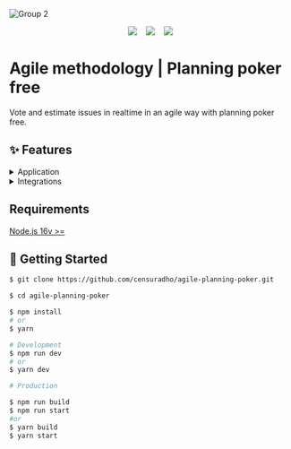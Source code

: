 ![Group 2](https://user-images.githubusercontent.com/49209628/211171772-44c72da7-24eb-4b88-a966-c76e3a15c9a6.png)

<p align="center">
<img src="https://img.shields.io/github/last-commit/censuradho/portfolio?style=for-the-badge"/>&nbsp;&nbsp;&nbsp;
<img src="https://img.shields.io/github/repo-size/censuradho/portfolio?style=for-the-badge"/>&nbsp;&nbsp;&nbsp;
<img src="https://img.shields.io/github/languages/count/censuradho/portfolio?style=for-the-badge"/>
</p>

# Agile methodology | Planning poker free

Vote and estimate issues in realtime in an agile way with planning poker free. 

## ✨ Features

<details>
  <summary>Application</summary>
  <br />
  <ul>
    <li>Is realtime, all changes are reflected in realtime for all players</li>
    <li>Create issues to be voted on</li>
    <li>Remove issues from board</li>
    <li>Issue featured</li>
    <li>Vote and rate with the fobonacci system</li>
    <li>players joins</li>
    <li>player display name</li>
    <li>Remove players</li>
    <li>Featured on current player</li>
    <li>Countdown to display estimates</li>
    <li>Cards with estimates hidden until the end of the countdown</li>
    <li>Send events to via Google Analytics</li>
  </ul>
  </details>
  
  <details>
  <summary>Integrations</summary>
  <br />
  <ul>
    <li>Google analytics 4</li>
  </ul>
  </details>

## Requirements
[Node.js 16v >=](https://nodejs.org/en/)

## 🎌 Getting Started

```bash
$ git clone https://github.com/censuradho/agile-planning-poker.git

$ cd agile-planning-poker

$ npm install
# or
$ yarn 

# Development
$ npm run dev
# or 
$ yarn dev

# Production

$ npm run build 
$ npm run start
#or
$ yarn build
$ yarn start
```

